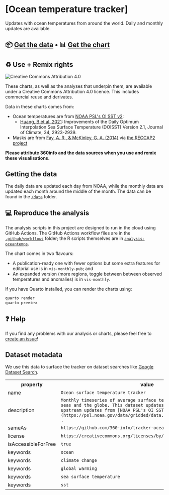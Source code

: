 # [Ocean temperature tracker]

Updates with ocean temperatures from around the world. Daily and monthly updates are available.

## 📦 [Get the data](data) • 📊 [Get the chart](https://aug2023.360info-tracker-ocean-temperatures.pages.dev/vis-monthly-pub)

## ♻️ Use + Remix rights

![[Creative Commons Attribution 4.0](https://creativecommons.org/licenses/by/4.0)](https://mirrors.creativecommons.org/presskit/buttons/80x15/png/by.png)

These charts, as well as the analyses that underpin them, are available under a Creative Commons Attribution 4.0 licence. This includes commercial reuse and derivates.

<!-- Do any of the data sources fall under a different licence? If so, describe the licence and which parts of the data fall under it here! if most of it does, change the above and replace LICENCE.md too -->

Data in these charts comes from:

* Ocean temperatures are from [NOAA PSL's OI SST v2](https://psl.noaa.gov/data/gridded/data.noaa.oisst.v2.highres.html):
  - [Huang, B et al. 2021](https://doi.org/10.1175/JCLI-D-20-0166.1): Improvements of the Daily Optimum Interpolation Sea Surface Temperature (DOISST) Version 2.1, Journal of Climate, 34, 2923-2939.
* Masks are from [Fay, A. R., & McKinley, G. A. (2014)](https://doi.org/10.5194/essd-6-273-2014) via [the RECCAP2 project](https://github.com/RECCAP2-ocean/R2-shared-resources/)

**Please attribute 360info and the data sources when you use and remix these visualisations.**

## Getting the data

The daily data are updated each day from NOAA, while the monthly data are updated each month around the middle of the month. The data can be found in the [`/data`](data) folder.

## 💻 Reproduce the analysis

The analysis scripts in this project are designed to run in the cloud using GitHub Actions. The GitHub Actions workflow files are in the [`.github/workflows`](.github/workflows) folder; the R scripts themselves are in [`analysis-oceantemps`](analysis-oceantemps).

The chart comes in two flavours:

* A publication-ready one with fewer options but some extra features for editorial use is in `vis-monthly-pub`; and
* An expanded version (more regions, toggle between between observed temperatures and anomalies) is in `vis-monthly`.

If you have Quarto installed, you can render the charts using:

```bash
quarto render
quarto preview
```

## ❓ Help

If you find any problems with our analysis or charts, please feel free to [create an issue](https://github.com/360-info/tracker-ocean-temperatures/issues/new)!

## Dataset metadata

We use this data to surface the tracker on dataset searches like [Google Dataset Search](https://datasetsearch.research.google.com/).

<div itemscope itemtype="http://schema.org/Dataset">
  <table>
    <tr>
      <th>property</th>
      <th>value</th>
    </tr>
    <tr>
      <td>name</td>
      <td><code itemprop="name">Ocean surface temperature tracker</code></td>
    </tr>
      <tr>
      <td>description</td>
      <td><code itemprop="description">Monthly timeseries of average surface temperatures across oceans, seas and the globe. This dataset updates regularly based on upstream updates from [NOAA PSL's OI SST v2](https://psl.noaa.gov/data/gridded/data.noaa.oisst.v2.highres.html) .</code></td>
    </tr>
    </tr>
      <tr>
      <td>sameAs</td>
      <td><code itemprop="sameAs">https://github.com/360-info/tracker-ocean-temperatures</code></td>
    </tr>
    </tr>
      <tr>
      <td>license</td>
      <td><code itemprop="license">https://creativecommons.org/licenses/by/4.0/</code></td>
    </tr>
    </tr>
      <tr>
      <td>isAccessibleForFree</td>
      <td><code itemprop="isAccessibleForFree">true</code></td>
    </tr>
    </tr>
      <tr>
      <td>keywords</td>
      <td><code itemprop="keywords">ocean</code></td>
    </tr>
    </tr>
      <tr>
      <td>keywords</td>
      <td><code itemprop="keywords">climate change</code></td>
    </tr>
    </tr>
      <tr>
      <td>keywords</td>
      <td><code itemprop="keywords">global warming</code></td>
    </tr>
    </tr>
      <tr>
      <td>keywords</td>
      <td><code itemprop="keywords">sea surface temperature</code></td>
    </tr>
    </tr>
      <tr>
      <td>keywords</td>
      <td><code itemprop="keywords">sst</code></td>
    </tr>
  </table>
</div>
